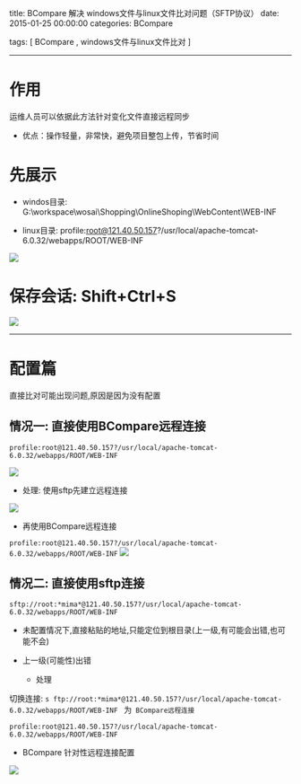 title: BCompare 解决 windows文件与linux文件比对问题（SFTP协议）
date: 2015-01-25 00:00:00
categories:  BCompare

tags: [ BCompare , windows文件与linux文件比对 ]


---


# 作用
运维人员可以依据此方法针对变化文件直接远程同步
- 优点：操作轻量，非常快，避免项目整包上传，节省时间


# 先展示
* windos目录:
G:\workspace\wosai\Shopping\OnlineShoping\WebContent\WEB-INF


* linux目录:
profile:root@121.40.50.157?/usr/local/apache-tomcat-6.0.32/webapps/ROOT/WEB-INF



![]( http://7xnbs3.com1.z0.glb.clouddn.com/16-6-16/56122133.jpg)
<!--
-->



# 保存会话: Shift+Ctrl+S

![](http://7xnbs3.com1.z0.glb.clouddn.com/16-6-16/40699125.jpg)

<!--
-->



---


# 配置篇
直接比对可能出现问题,原因是因为没有配置


## 情况一: 直接使用BCompare远程连接


`profile:root@121.40.50.157?/usr/local/apache-tomcat-6.0.32/webapps/ROOT/WEB-INF`

![](http://7xnbs3.com1.z0.glb.clouddn.com/16-6-16/76344883.jpg)

<!--
-->


* 处理:
使用sftp先建立远程连接


![](http://7xnbs3.com1.z0.glb.clouddn.com/16-6-16/10786977.jpg)

<!--
-->
<!--
-->

<!--
-->



* 再使用BCompare远程连接


`profile:root@121.40.50.157?/usr/local/apache-tomcat-6.0.32/webapps/ROOT/WEB-INF`
![](http://7xnbs3.com1.z0.glb.clouddn.com/16-6-16/13022252.jpg)

<!--
-->



## 情况二:  直接使用sftp连接 


`sftp://root:*mima*@121.40.50.157?/usr/local/apache-tomcat-6.0.32/webapps/ROOT/WEB-INF`



- 未配置情况下,直接粘贴的地址,只能定位到根目录(上一级,有可能会出错,也可能不会)


-  上一级(可能性)出错
     -  处理


切换连接: `s ftp://root:*mima*@121.40.50.157?/usr/local/apache-tomcat-6.0.32/webapps/ROOT/WEB-INF `  为` BCompare远程连接`


`profile:root@121.40.50.157?/usr/local/apache-tomcat-6.0.32/webapps/ROOT/WEB-INF`
<!--
-->



* BCompare 针对性远程连接配置



![](http://7xnbs3.com1.z0.glb.clouddn.com/16-6-16/84080662.jpg)

<!--
-->



<!-- more -->
